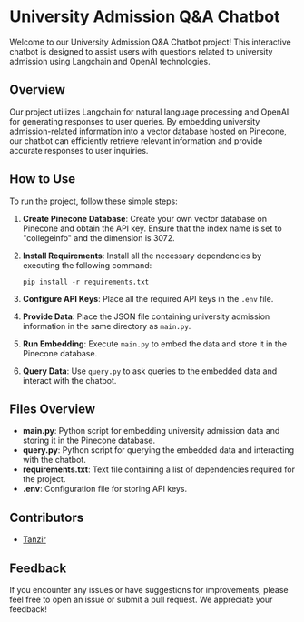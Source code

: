 # University Admission Q&A Chatbot

Welcome to our University Admission Q&A Chatbot project! This interactive chatbot is designed to assist users with questions related to university admission using Langchain and OpenAI technologies.

## Overview

Our project utilizes Langchain for natural language processing and OpenAI for generating responses to user queries. By embedding university admission-related information into a vector database hosted on Pinecone, our chatbot can efficiently retrieve relevant information and provide accurate responses to user inquiries.

## How to Use

To run the project, follow these simple steps:

1. **Create Pinecone Database**: Create your own vector database on Pinecone and obtain the API key. Ensure that the index name is set to "collegeinfo" and the dimension is 3072.

2. **Install Requirements**: Install all the necessary dependencies by executing the following command:
    ```
    pip install -r requirements.txt
    ```

3. **Configure API Keys**: Place all the required API keys in the `.env` file.

4. **Provide Data**: Place the JSON file containing university admission information in the same directory as `main.py`.

5. **Run Embedding**: Execute `main.py` to embed the data and store it in the Pinecone database.

6. **Query Data**: Use `query.py` to ask queries to the embedded data and interact with the chatbot.

## Files Overview

- **main.py**: Python script for embedding university admission data and storing it in the Pinecone database.
- **query.py**: Python script for querying the embedded data and interacting with the chatbot.
- **requirements.txt**: Text file containing a list of dependencies required for the project.
- **.env**: Configuration file for storing API keys.

## Contributors

- [Tanzir](https://github.com/DICEYCorpo/)

## Feedback

If you encounter any issues or have suggestions for improvements, please feel free to open an issue or submit a pull request. We appreciate your feedback!
